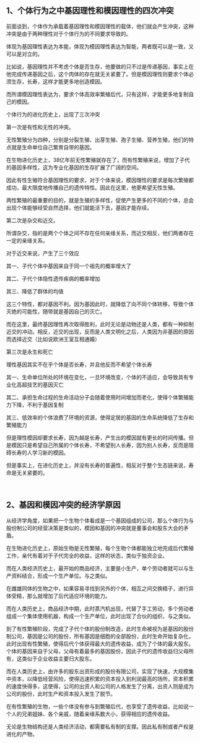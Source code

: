 <h2>1、个体行为之中基因理性和模因理性的四次冲突</h2><p data-pid="ffIFi-eM">前面谈到，个体作为承载着基因理性和模因理性的载体，他们就会产生冲突，这种冲突是由于两种理性对于个体行为的不同要求导致的。</p><p data-pid="rSKUzUFF">体现为基因理性表达为本能，体现为模因理性表达为智能，两者既可以是一致，又可以是对立的。</p><p data-pid="PTcxR4ms">比如说，基因理性并不考虑个体是否生存，他要做的只不过是传递基因，事实上在他完成传递基因之后，这个肉体的存在就无关紧要了。但是模因理性则要求个体必须生存，长寿，这样才能更多地创造模因。</p><p data-pid="c46P3isd">而所谓模因理性表达为，要求个体高效率繁殖后代，只有这样，才能更多地复制自己的模因。</p><p data-pid="m5CObbMc">个体行为的进化历史上，出现了三次冲突</p><p data-pid="x-MMe29B">第一次是有性和无性的冲突。</p><p data-pid="FH7raGO2">无性繁殖分为四种，分别是分裂生殖、出芽生殖、孢子生殖、营养生殖，他们的特点就是生命单位自己繁育自带的基因。</p><p data-pid="VWIDGpK0">在生物进化历史上，38亿年前无性繁殖就存在了，而有性繁殖来说，增加了子代的基因多样性，这为专业化基因的生存扩展了广阔的空间。</p><p data-pid="FzDDvNTQ">因此有性生殖符合基因理性的要求，对于个体来说，模因理性的要求是每次繁殖都成功，最大限度地传播自己的遗传特性。因此在这里，他更希望无性生殖。</p><p data-pid="XTyw2fJ1">两性繁殖的最重要的目的，就是生殖的多样性，促使产生更多的不同的个体，总会出现个体能够经受自然选择，他们就能活下去，基因才能存续。</p><p data-pid="bqHV-AOJ">第二次是杂交和近交。</p><p data-pid="jJhAqWhU">所谓杂交，指的是两个个体之间不存在任何亲缘关系，而近交相反，他们两者存在一定的亲缘关系。</p><p data-pid="qRvyTnsx">对于近交来说，产生了三个效应</p><p data-pid="x-SHyv4E">其一、子代个体中基因来自于同一个祖先的概率增大了</p><p data-pid="ujeu0ALL">其二、子代个体隐性遗传疾病的概率增加</p><p data-pid="q7wsRHfZ">其三、降低了群体的均值</p><p data-pid="fXVEs3WH">这三个特性，都对基因不利。因为基因此时，就降低了向不同个体转移，导致个体灭绝的可能性，随带就是基因自己的灭亡。</p><p data-pid="cU5H-6TX">而在这里，最终基因理性再次取得胜利，此时无论是动物还是人类，都有一种抑制近交的冲动。相反，近交的出现，反而是人类文明化之后，人类因为非基因的原因而选择近交（比如说欧洲王室互相通婚）</p><p data-pid="-6WMJUui">第三次是永生和死亡</p><p data-pid="bWfsWDYS">理性基因其实不在乎个体是否长寿，并且他反而不希望个体长寿</p><p data-pid="uVX9OjuG">其一、生命单位所处的环境在变化，一旦环境改变，个体的不适应，会导致具有专业化高超技艺的基因灭亡</p><p data-pid="QXikbZKN">其二、承担生命过程的生命活动分子会随着使用时间增加而老化，使得个体繁殖能力下降，不利于基因复制</p><p data-pid="o0Y0NAtQ">其三、低效率的个体浪费了环境的资源，使得定居的基因的生命系统降低了生存和繁殖能力</p><p data-pid="efshmOqh">但是理性模因却要求长寿，因为越是长寿，产生出的模因就有更长的时间传播。但是模因只是希望自己所属的个体长寿，不希望别人长寿，因为别人长寿，反而是阻碍长寿的人学习新的模因。</p><p data-pid="909MDNWr">但是事实上，在进化历史上，并没有长寿的普遍性，相反对于整个生态链来说，寿命是无关紧要的。</p><p><br></p><h2>2、基因和模因冲突的经济学原因</h2><p data-pid="_KBBPr1s">从经济学角度，如果把一个生物个体看成是一个基因组成的公司，那么个体行为与股份制公司的经营决策是类似的，模因和基因的冲突就是董事会和股东大会的矛盾。</p><p data-pid="uBmszmZU">在生物进化历史上，原始生物是无性繁殖，每个生物个体都能独立地完成后代繁殖工作，亲代有着对于子代完全的收益，这样的状态，类似于独资企业。</p><p data-pid="u-ldV6PF">而在人类经济历史上，最开始的商品经济，主要是小生产，单个劳动者就可以与生产资料结合，形成一个生产单位。与之类似。</p><p data-pid="k4xakZb_">在雌雄同体的生物之中，如果容易寻找到另外的个体，相互之间交换精子，进行异体受精，那么就增加了后代适应环境的能力。</p><p data-pid="3UFt6nYs">而在人类历史上，商品经济中期，此时蒸汽机出现，代替了手工劳动，多个劳动者组成一个集体使用机器，构成一个生产单位，此时出现了合伙的组织，与之类似。</p><p data-pid="Hw9uTxnu">到了有性繁殖阶段，完成了子代个体的股份制改造，此时生命被视为是基因的股份制公司，基因是公司的股份，所有基因是细胞的全部股份，此时生命开始复杂化，此时出现有性繁殖，使得后代个体获得最大的遗传收益，成为了个体的最大股东。个体的基因来自于父母，父母有着最多的基因股份，因此子代的遗传收益归父母所有，这类似于企业收益主要归大股东。</p><p data-pid="TYqWES0V">而在人类历史上，由许多的股东出资形成的股份有限公司，实现了快速，大规模集中资本，以降低经营风险，使得迅速积累的资本投入到利润最高的场所，资本积累的速度快得多，这使得，公司的出资人和公司的人格发生了分离，出资人则是成为公司的股份，此时生产和资本投入发生了脱节。</p><p data-pid="conrg_xL">在有性繁殖的生物，一些个体没有参与到繁殖后代，也享受了遗传收益，比如说一个人的兄弟姐妹、各个亲戚，随着亲缘系数大小，获得相应的遗传收益。</p><p data-pid="YtzEEU-2">无论是生物结构还是人类经济活动，都需要私有制的支撑。因此私有制或者产权是进化的产物。</p><p></p>